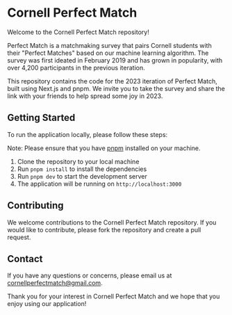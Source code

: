 # Cornell Perfect Match

Welcome to the Cornell Perfect Match repository!

Perfect Match is a matchmaking survey that pairs Cornell students with their "Perfect Matches" based on our machine
learning algorithm. The survey was first ideated in February 2019 and has grown in popularity, with over 4,200
participants in the previous iteration.

This repository contains the code for the 2023 iteration of Perfect Match, built using Next.js and pnpm. We invite you
to take the survey and share the link with your friends to help spread some joy in 2023.

## Getting Started

To run the application locally, please follow these steps:

Note: Please ensure that you have [pnpm](https://pnpm.io/) installed on your machine.

1. Clone the repository to your local machine
2. Run `pnpm install` to install the dependencies
3. Run `pnpm dev` to start the development server
4. The application will be running on `http://localhost:3000`

## Contributing

We welcome contributions to the Cornell Perfect Match repository. If you would like to contribute, please fork the
repository and create a pull request.

## Contact

If you have any questions or concerns, please email us at
[cornellperfectmatch@gmail.com](mailto:cornellperfectmatch@gmail.com).

Thank you for your interest in Cornell Perfect Match and we hope that you enjoy using our application!
